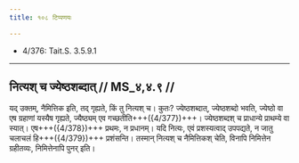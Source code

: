```yaml
---
title: १०८ टिप्पणयः

---
```

- 4/376: Tait.S. 3.5.9.1

____________________________________________


## नित्यश् च ज्येष्ठशब्दात् // MS_४,४.९ //

यद् उक्तम्, नैमित्तिक इति, तद् गृह्यते, किं तु नित्यश् च। कुतः? ज्येष्ठशब्दात्, ज्येष्ठशब्दो भवति, ज्येष्ठो वा एष ग्रहाणां यस्यैष गृह्यते, ज्यैष्ठ्यम् एव गच्छतीति+++({4/377})+++। ज्येष्ठशब्दश् च प्राधान्ये प्राथम्ये वा स्यात्। एष+++({4/378})+++ प्रथमः, न प्रधानम्। यदि नित्यः, एवं प्रशस्यत्वाद् उपपद्यते, न जातु चलाचलं हि+++({4/379})+++ प्रशंसन्ति। तस्मान् नित्यश् च नैमित्तिकश् चेति, विनापि निमित्तेन ग्रहीतव्यः, निमित्तेनापि पुनर् इति।